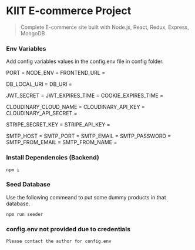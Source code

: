 # KIIT E-commerce Project

> Complete E-commerce site built with Node.js, React, Redux, Express, MongoDB

### Env Variables

Add config variables values in the config.env file in config folder.

PORT = 
NODE_ENV = 
FRONTEND_URL = 

DB_LOCAL_URI = 
DB_URI = 

JWT_SECRET = 
JWT_EXPIRES_TIME =
COOKIE_EXPIRES_TIME = 

CLOUDINARY_CLOUD_NAME = 
CLOUDINARY_API_KEY = 
CLOUDINARY_API_SECRET = 

STRIPE_SECRET_KEY = 
STRIPE_API_KEY = 


SMTP_HOST = 
SMTP_PORT = 
SMTP_EMAIL = 
SMTP_PASSWORD = 
SMTP_FROM_EMAIL =
SMTP_FROM_NAME = 

### Install Dependencies (Backend)

```
npm i
```

### Seed Database

Use the following commeand to put some dummy products in that database.

```
npm run seeder
```
### config.env not provided due to credentials

```
Please contact the author for config.env
```
